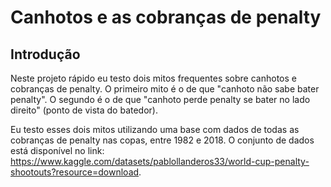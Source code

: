 # Canhotos e as cobranças de penalty

## Introdução

Neste projeto rápido eu testo dois mitos frequentes sobre canhotos e cobranças de penalty. O primeiro mito é o de que "canhoto não sabe bater penalty". O segundo é o de que "canhoto perde penalty se bater no lado direito" (ponto de vista do batedor).

Eu testo esses dois mitos utilizando uma base com dados de todas as cobranças de penalty nas copas, entre 1982 e 2018. O conjunto de dados está disponível no link: https://www.kaggle.com/datasets/pablollanderos33/world-cup-penalty-shootouts?resource=download. 
